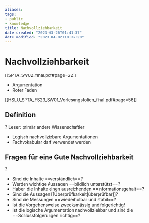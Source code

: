 ```yaml
---
aliases: 
tags: 
- public
- knowledge
title: Nachvollziehbarkeit
date created: "2023-03-26T01:41:37"
date modified: "2023-04-02T10:36:20"
---
```


# Nachvollziehbarkeit
[[SPTA_SW02_final.pdf#page=22]]
- Argumentation
- Roter Faden

[[HSLU_SPTA_FS23_SW01_Vorlesungsfolien_final.pdf#page=56]]

## Definition
?
Leser: primär andere Wissenschaftler
- Logisch nachvollziebare Argumentationen
- Fachvokabular darf verwendet werden

## Fragen für eine Gute Nachvollziehbarkeit
?
- Sind die Inhalte ==verständlich==?
- Werden wichtige Aussagen ==bildlich unterstützt==?
- Haben die Inhalte einen ausreichenden ==Informationsgehalt==?
- Sind die Aussagen [[Überprüfbarkeit|überprüfbar]]?
- Sind die Messungen ==wiederholbar und stabil==?
- Ist die Vorgehensweise zwecksmässig und folgerichtig?
- Ist die logische Argumentation nachvollziehbar und sind die ==Schlussfolgerungen richtig==?
